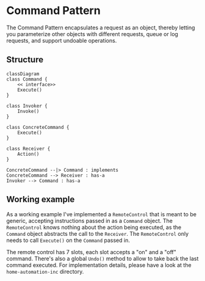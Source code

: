 # Command Pattern

The Command Pattern encapsulates a request as an object, thereby letting you parameterize other objects with different requests, queue or log requests, and support undoable operations.

## Structure

```mermaid
classDiagram
class Command {
    << interface>>
    Execute()
}

class Invoker {
    Invoke()
}

class ConcreteCommand {
    Execute()
}

class Receiver {
    Action()
}

ConcreteCommand --|> Command : implements
ConcreteCommand --> Receiver : has-a
Invoker --> Command : has-a
```

## Working example

As a working example I've implemented a `RemoteControl` that is meant to be generic, accepting instructions passed in as a `Command` object. The `RemoteControl` knows nothing about the action being executed, as the `Command` object abstracts the call to the `Receiver`. The `RemoteControl` only needs to call `Execute()` on the `Command` passed in.

The remote control has 7 slots, each slot accepts a "on" and a "off" command. There's also a global `Undo()` method to allow to take back the last command executed. For implementation details, please have a look at the `home-automation-inc` directory.
